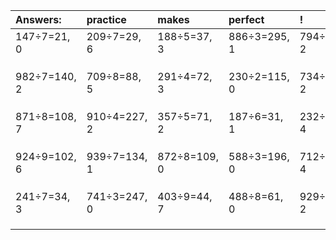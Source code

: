 | Answers: | practice | makes | perfect | ! |
| :--- | :--- | :--- | :--- | :--- |
| 147÷7=21, 0 | 209÷7=29, 6 | 188÷5=37, 3 | 886÷3=295, 1 | 794÷3=264, 2 | 
|   |   |   |   |   | 
|   |   |   |   |   | 
|   |   |   |   |   | 
| 982÷7=140, 2 | 709÷8=88, 5 | 291÷4=72, 3 | 230÷2=115, 0 | 734÷6=122, 2 | 
|   |   |   |   |   | 
|   |   |   |   |   | 
|   |   |   |   |   | 
| 871÷8=108, 7 | 910÷4=227, 2 | 357÷5=71, 2 | 187÷6=31, 1 | 232÷6=38, 4 | 
|   |   |   |   |   | 
|   |   |   |   |   | 
|   |   |   |   |   | 
| 924÷9=102, 6 | 939÷7=134, 1 | 872÷8=109, 0 | 588÷3=196, 0 | 712÷6=118, 4 | 
|   |   |   |   |   | 
|   |   |   |   |   | 
|   |   |   |   |   | 
| 241÷7=34, 3 | 741÷3=247, 0 | 403÷9=44, 7 | 488÷8=61, 0 | 929÷3=309, 2 | 
|   |   |   |   |   | 
|   |   |   |   |   | 
|   |   |   |   |   | 
